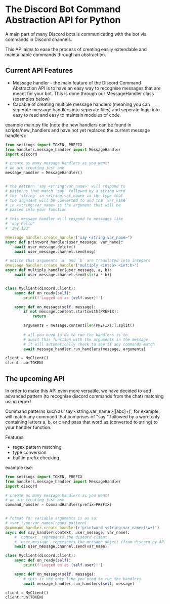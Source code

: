 # The Discord Bot Command Abstraction API for Python

A main part of many Discord bots is communicating with the bot via commands in Discord channels.

This API aims to ease the process of creating easily extendable and maintainable commands through an abstraction.

## Current API Features

- Message handler - the main feature of the Discord Command Abstraction API is to have an easy way to recognise messages that are meant for your bot. This is done through our MessageHandler class (examples below)
- Capable of creating multiple message handlers (meaning you can seperate message handlers into seperate files) and seperate logic into easy to read and easy to maintain modules of code.

example main.py file (note the new handlers can be found in scripts/new\_handlers and have not yet replaced the current message handlers):
```py
from settings import TOKEN, PREFIX
from handlers.message_handler import MessageHandler
import discord

# create as many message handlers as you want!
# we are creating just one
message_handler = MessageHandler()


# the pattern 'say <string:var_name>' will respond to
# patterns that match 'say' followed by a string word
# the `string` in <string:var_name> is the type that
# the argument will be converted to and the `var_name`
# in <string:var_name> is the argument that will be
# passed into your function

# this message handler will respond to messages like
# 'say hello"
# 'say 123"

@message_handler.create_handler('say <string:var_name>')
async def printword_handler(user_message, var_name):
    await user_message.delete()
    await user_message.channel.send(msg)

# notice that arguments `a` and `b` are translated into integers
@message_handler.create_handler('multiply <int:a> <int:b>')
async def multiply_handler(user_message, a, b):
    await user_message.channel.send(str(a * b))


class MyClient(discord.Client):
    async def on_ready(self):
        print(f'Logged on as {self.user}!')

    async def on_message(self, message):
        if not message.content.startswith(PREFIX):
            return

        arguments = message.content[len(PREFIX):].split()
        
        # all you need to do to run the handlers is to
        # await this function with the arguments in the message
        # it will automatically check to see if any commands match
        await message_handler.run_handlers(message, arguments)

client = MyClient()
client.run(TOKEN)
```

## The upcoming API

In order to make this API even more versatile, we have decided to add advanced pattern (to recognise discord commands from the chat) matching using regex!

Command patterns such as 'say \<string:var\_name\>([abc]+)', for example, will match any command that comprises of "say " followed by a word only containing letters a, b, or c and pass that word as (converted to string) to your handler function.

Features:
- regex pattern matching
- type conversion
- builtin prefix checking

example use:
```py
from settings import TOKEN, PREFIX
from handlers.message_handler import MessageHandler
import discord

# create as many message handlers as you want!
# we are creating just one
command_handler = CommandHandler(prefix=PREFIX)


# format for variable arguments is as so:
# <var_type:var_name>(regex pattern)
@command_handler.create_handler(r'printword <string:var_name>(\w+)')
async def say_handler(context, user_message, var_name):
    # `context` represents the discord client
    # `user_message` represents the message object (from discord.py API)
    await user_message.channel.send(var_name)

class MyClient(discord.Client):
    async def on_ready(self):
        print(f'Logged on as {self.user}!')

    async def on_message(self, message):
        # this is the only line you need to run the handlers
        await message_handler.run_handlers(self, message)

client = MyClient()
client.run(TOKEN)
```
